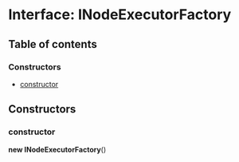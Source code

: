 # Interface: INodeExecutorFactory

## Table of contents

### Constructors

* [constructor](/en/auto-docs/interface/interfaces/INodeExecutorFactory.md#constructor)

## Constructors

### constructor

**new INodeExecutorFactory**()

